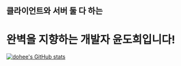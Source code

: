 ## 클라이언트와 서버 둘 다 하는   
# 완벽을 지향하는 개발자 윤도희입니다!   
[![dohee's GitHub stats](https://github-readme-stats.vercel.app/api?username=ydh0907)](https://github.com/anuraghazra/github-readme-stats)
